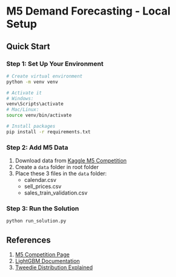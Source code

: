 # M5 Demand Forecasting - Local Setup

## Quick Start

### Step 1: Set Up Your Environment

```bash
# Create virtual environment
python -m venv venv

# Activate it
# Windows:
venv\Scripts\activate
# Mac/Linux:
source venv/bin/activate

# Install packages
pip install -r requirements.txt
```

### Step 2: Add M5 Data

1. Download data from [Kaggle M5 Competition](https://www.kaggle.com/c/m5-forecasting-accuracy/data)
2. Create a `data` folder in root folder
3. Place these 3 files in the `data` folder:
   - calendar.csv
   - sell_prices.csv
   - sales_train_validation.csv

### Step 3: Run the Solution

```bash
python run_solution.py
```

## References

1. [M5 Competition Page](https://www.kaggle.com/c/m5-forecasting-accuracy)
2. [LightGBM Documentation](https://lightgbm.readthedocs.io/)
3. [Tweedie Distribution Explained](https://en.wikipedia.org/wiki/Tweedie_distribution)
